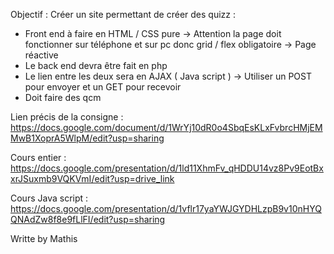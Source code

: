 Objectif : Créer un site permettant de créer des quizz :
- Front end à faire en  HTML / CSS pure
  -> Attention la page doit fonctionner sur téléphone et sur pc donc grid / flex obligatoire
  -> Page réactive
- Le back end devra être fait en php
- Le lien entre les deux sera en AJAX ( Java script )
   -> Utiliser un POST pour envoyer et un GET pour recevoir
- Doit faire des qcm

Lien précis de la consigne : https://docs.google.com/document/d/1WrYj10dR0o4SbqEsKLxFvbrcHMjEMMwB1XoprA5WlpM/edit?usp=sharing

Cours entier : https://docs.google.com/presentation/d/1ld11XhmFv_qHDDU14vz8Pv9EotBxxrJSuxmb9VQKVmI/edit?usp=drive_link

Cours Java script : https://docs.google.com/presentation/d/1vflr17yaYWJGYDHLzpB9v10nHYQQNAdZw8f8e9fLlFI/edit?usp=sharing

Writte by Mathis
